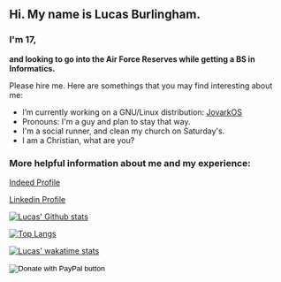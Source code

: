 ## Hi. My name is Lucas Burlingham.

### I'm 17,
**and looking to go into the Air Force Reserves while getting a BS in Informatics.**

Please hire me. Here are somethings that you may find interesting about me:
- I’m currently working on a GNU/Linux distribution: [JovarkOS](https://jovarkos.org)
- Pronouns: I'm a guy and plan to stay that way.
- I'm a social runner, and clean my church on Saturday's. 
- I am a Christian, what are you?


### More helpful information about me and my experience:

<a class="btn btn-primary btn-md" href="https://my.indeed.com/p/lucasb-1g9vcma" target="_blank"
role="button">Indeed Profile</a>


<a class="btn btn-primary btn-md" href="https://www.linkedin.com/in/lucas-burlingham" target="_blank" role="button">Linkedin Profile</a>


[![Lucas' Github stats](https://github-readme-stats.vercel.app/api?username=lucasburlingham)](https://github.com/anuraghazra/github-readme-stats)


[![Top Langs](https://github-readme-stats.vercel.app/api/top-langs/?username=lucasburlingham&langs_count=4)](https://github.com/anuraghazra/github-readme-stats)

[![Lucas' wakatime stats](https://github-readme-stats.vercel.app/api/wakatime?username=lucasburlingham&langs_count=7)](https://github.com/anuraghazra/github-readme-stats)


<form action="https://www.paypal.com/donate" method="post" target="_top">
<input type="hidden" name="hosted_button_id" value="LUVK5HF3NWXK2" />
<input type="image" src="https://www.paypalobjects.com/en_US/i/btn/btn_donate_SM.gif" border="0" name="submit" title="PayPal - The safer, easier way to pay online!" alt="Donate with PayPal button" />
<img alt="" border="0" src="https://www.paypal.com/en_US/i/scr/pixel.gif" width="1" height="1" />
</form>
